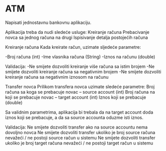# ATM

Napisati jednostavnu bankovnu aplikaciju.

Aplikacija treba da nudi sledeće usluge:
Kreiranje računa
Prebacivanje novca sa jednog računa na drugi
Ispisivanje detalja postojećih računa

Kreiranje računa
Kada kreirate račun, uzimate sljedeće parametre:

  -Broj računa (int)
  -Ime vlasnika računa (String)
  -Iznos na računu (double)
  

Validacija:
  -Ne smijete dozvoliti kreiranje  više računa sa istim brojem
  -Ne smijete dozvoliti kreiranje računa sa negativnim brojem
  -Ne smijete dozvoliti kreiranje računa sa negativnim iznosom na računu

Transfer novca
Prilikom transfera novca uzimate sledeće parametre:
Broj računa sa koga se prebacuje novac – source account (int)
Broj računa na koji se prebacuje novac – target account (int)
Iznos koji se prebacuje (double)

Sa validnim parametrima, aplikacija bi trebala da na target account doda iznos koji se prebacuje, a da sa source accounta oduzme isti iznos.

Validacija:
Ne smijete dozvoliti transfer ako na source accountu nema dovoljno novca
Ne smijete dozvoliti transfer ukoliko je broj source računa nevažeći / ne postoji source račun u sistemu
Ne smijete dozvoliti transfer ukoliko je broj target računa nevažeći / ne postoji target račun u sistemu
